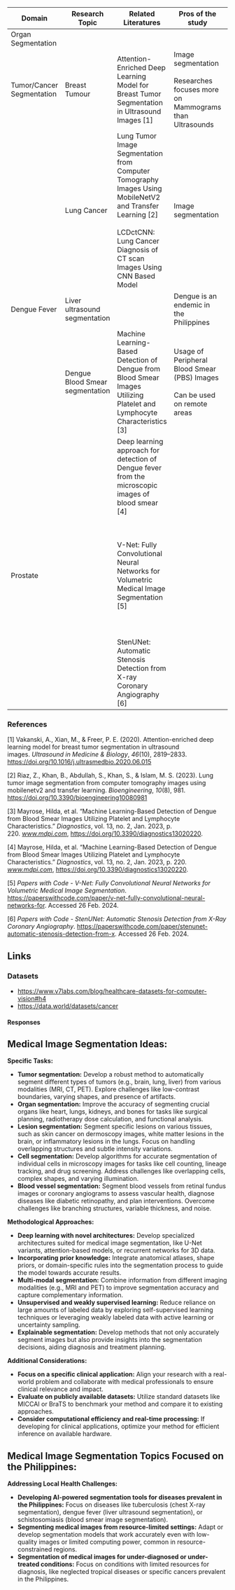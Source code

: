 

| Domain                    | Research Topic                  | Related Literatures                                                                                                                                                                      | Pros of the study                                                                    | Cons of the Study                                                                                                                            | Datasets                                                                                                                   | Models already used                                                                                                                | Notes                                                                         |
| ------------------------- | ------------------------------- | ---------------------------------------------------------------------------------------------------------------------------------------------------------------------------------------- | ------------------------------------------------------------------------------------ | -------------------------------------------------------------------------------------------------------------------------------------------- | -------------------------------------------------------------------------------------------------------------------------- | ---------------------------------------------------------------------------------------------------------------------------------- | ----------------------------------------------------------------------------- |
| Organ Segmentation        |                                 |                                                                                                                                                                                          |                                                                                      |                                                                                                                                              |                                                                                                                            |                                                                                                                                    |                                                                               |
| Tumor/Cancer Segmentation | Breast Tumour                   | Attention-Enriched Deep Learning Model for Breast Tumor Segmentation in Ultrasound Images [1]                                                                                            | Image segmentation<br><br>Researches focuses more on Mammograms than Ultrasounds<br> | It is considered Mammogram is better in detecting breast abnormalities within the breast tissue. Ultrasound is used as a complimentary tool. | https://scholar.cu.edu.eg/?q=afahmy/pages/dataset<br><br>                                                                  | - Salient Map<br>- U-Net<br>- U-Net-SA<br>- U-Net-SA-C                                                                             |                                                                               |
|                           | Lung Cancer                     | Lung Tumor Image Segmentation from Computer Tomography Images Using MobileNetV2 and Transfer Learning [2]<br><br>LCDctCNN: Lung Cancer Diagnosis of CT scan Images Using CNN Based Model | Image segmentation                                                                   |                                                                                                                                              |                                                                                                                            | -MobileNetV2<br>- Transfer Learning                                                                                                |                                                                               |
| Dengue Fever              | Liver ultrasound segmentation   |                                                                                                                                                                                          | Dengue is an endemic in the Philippines                                              |                                                                                                                                              |                                                                                                                            |                                                                                                                                    |                                                                               |
|                           | Dengue Blood Smear segmentation | Machine Learning-Based Detection of Dengue from Blood Smear Images Utilizing Platelet and Lymphocyte Characteristics [3]                                                                 | Usage of Peripheral Blood Smear (PBS) Images<br><br>Can be used on remote areas      |                                                                                                                                              |                                                                                                                            |                                                                                                                                    | PBS are the Gold Standard for diagnosing various pathological conditions.<br> |
|                           |                                 | Deep learning approach for detection of Dengue fever from the microscopic images of blood smear [4]                                                                                      |                                                                                      | Accuracy - 91.30%,<br>Sensitivity - 84.62%<br>Specificity - 100%<br>Precision - 100%<br>F1 score - 91.67%                                    |                                                                                                                            | Google Net                                                                                                                         |                                                                               |
| Prostate                  |                                 | V-Net: Fully Convolutional Neural Networks for Volumetric Medical Image Segmentation [5]                                                                                                 |                                                                                      | ![[Pasted image 20240226140739.png]]                                                                                                         | https://paperswithcode.com/dataset/promise12<br><br>Download the dataset here: <br>https://zenodo.org/records/8026660      | V-Net + Dice-based loss<br><br>V-Net + mult. logistic loss<br><br>Imorphics<br><br>ScrAutoProstate<br><br>SBIA<br><br>Grislies<br> |                                                                               |
|                           |                                 |                                                                                                                                                                                          |                                                                                      |                                                                                                                                              |                                                                                                                            |                                                                                                                                    |                                                                               |
|                           |                                 | StenUNet: Automatic Stenosis Detection from X-ray Coronary Angiography [6]                                                                                                               |                                                                                      |                                                                                                                                              | https://paperswithcode.com/dataset/arcade<br><br><br>Download the dataset here: <br><br>https://zenodo.org/records/8386059 |                                                                                                                                    |                                                                               |

### References


[1] Vakanski, A., Xian, M., & Freer, P. E. (2020). Attention-enriched deep learning model for breast tumor segmentation in ultrasound images. _Ultrasound in Medicine & Biology_, _46_(10), 2819–2833. https://doi.org/10.1016/j.ultrasmedbio.2020.06.015

[2] Riaz, Z., Khan, B., Abdullah, S., Khan, S., & Islam, M. S. (2023). Lung tumor image segmentation from computer tomography images using mobilenetv2 and transfer learning. _Bioengineering_, _10_(8), 981. https://doi.org/10.3390/bioengineering10080981

[3] Mayrose, Hilda, et al. “Machine Learning-Based Detection of Dengue from Blood Smear Images Utilizing Platelet and Lymphocyte Characteristics.” _Diagnostics_, vol. 13, no. 2, Jan. 2023, p. 220. _www.mdpi.com_, https://doi.org/10.3390/diagnostics13020220.

[4] Mayrose, Hilda, et al. “Machine Learning-Based Detection of Dengue from Blood Smear Images Utilizing Platelet and Lymphocyte Characteristics.” _Diagnostics_, vol. 13, no. 2, Jan. 2023, p. 220. _www.mdpi.com_, https://doi.org/10.3390/diagnostics13020220.

[5] _Papers with Code - V-Net: Fully Convolutional Neural Networks for Volumetric Medical Image Segmentation_. https://paperswithcode.com/paper/v-net-fully-convolutional-neural-networks-for. Accessed 26 Feb. 2024.

[6] _Papers with Code - StenUNet: Automatic Stenosis Detection from X-Ray Coronary Angiography_. https://paperswithcode.com/paper/stenunet-automatic-stenosis-detection-from-x. Accessed 26 Feb. 2024.
## Links

### Datasets 
- https://www.v7labs.com/blog/healthcare-datasets-for-computer-vision#h4
- https://data.world/datasets/cancer


#### Responses

## Medical Image Segmentation Ideas:

**Specific Tasks:**

- **Tumor segmentation:** Develop a robust method to automatically segment different types of tumors (e.g., brain, lung, liver) from various modalities (MRI, CT, PET). Explore challenges like low-contrast boundaries, varying shapes, and presence of artifacts.
- **Organ segmentation:** Improve the accuracy of segmenting crucial organs like heart, lungs, kidneys, and bones for tasks like surgical planning, radiotherapy dose calculation, and functional analysis.
- **Lesion segmentation:** Segment specific lesions on various tissues, such as skin cancer on dermoscopy images, white matter lesions in the brain, or inflammatory lesions in the lungs. Focus on handling overlapping structures and subtle intensity variations.
- **Cell segmentation:** Develop algorithms for accurate segmentation of individual cells in microscopy images for tasks like cell counting, lineage tracking, and drug screening. Address challenges like overlapping cells, complex shapes, and varying illumination.
- **Blood vessel segmentation:** Segment blood vessels from retinal fundus images or coronary angiograms to assess vascular health, diagnose diseases like diabetic retinopathy, and plan interventions. Overcome challenges like branching structures, variable thickness, and noise.

**Methodological Approaches:**

- **Deep learning with novel architectures:** Develop specialized architectures suited for medical image segmentation, like U-Net variants, attention-based models, or recurrent networks for 3D data.
- **Incorporating prior knowledge:** Integrate anatomical atlases, shape priors, or domain-specific rules into the segmentation process to guide the model towards accurate results.
- **Multi-modal segmentation:** Combine information from different imaging modalities (e.g., MRI and PET) to improve segmentation accuracy and capture complementary information.
- **Unsupervised and weakly supervised learning:** Reduce reliance on large amounts of labeled data by exploring self-supervised learning techniques or leveraging weakly labeled data with active learning or uncertainty sampling.
- **Explainable segmentation:** Develop methods that not only accurately segment images but also provide insights into the segmentation decisions, aiding diagnosis and treatment planning.

**Additional Considerations:**

- **Focus on a specific clinical application:** Align your research with a real-world problem and collaborate with medical professionals to ensure clinical relevance and impact.
- **Evaluate on publicly available datasets:** Utilize standard datasets like MICCAI or BraTS to benchmark your method and compare it to existing approaches.
- **Consider computational efficiency and real-time processing:** If developing for clinical applications, optimize your method for efficient inference on available hardware.
## Medical Image Segmentation Topics Focused on the Philippines:


**Addressing Local Health Challenges:**

- **Developing AI-powered segmentation tools for diseases prevalent in the Philippines:** Focus on diseases like tuberculosis (chest X-ray segmentation), dengue fever (liver ultrasound segmentation), or schistosomiasis (blood smear image segmentation).
- **Segmenting medical images from resource-limited settings:** Adapt or develop segmentation models that work accurately even with low-quality images or limited computing power, common in resource-constrained regions.
- **Segmentation of medical images for under-diagnosed or under-treated conditions:** Focus on conditions with limited resources for diagnosis, like neglected tropical diseases or specific cancers prevalent in the Philippines.